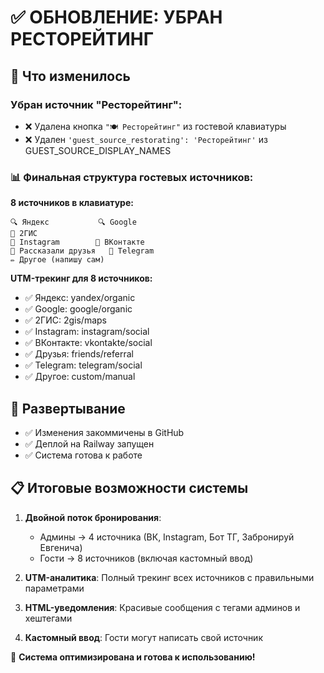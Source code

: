 # ✅ ОБНОВЛЕНИЕ: УБРАН РЕСТОРЕЙТИНГ

## 🎯 Что изменилось

### Убран источник "Ресторейтинг":
- ❌ Удалена кнопка `"🍽 Ресторейтинг"` из гостевой клавиатуры
- ❌ Удален `'guest_source_restorating': 'Ресторейтинг'` из GUEST_SOURCE_DISPLAY_NAMES

### 📊 Финальная структура гостевых источников:

**8 источников в клавиатуре:**
```
🔍 Яндекс           🔍 Google
📍 2ГИС
📸 Instagram        📘 ВКонтакте  
👥 Рассказали друзья   💬 Telegram
✏️ Другое (напишу сам)
```

**UTM-трекинг для 8 источников:**
- ✅ Яндекс: yandex/organic
- ✅ Google: google/organic  
- ✅ 2ГИС: 2gis/maps
- ✅ Instagram: instagram/social
- ✅ ВКонтакте: vkontakte/social
- ✅ Друзья: friends/referral
- ✅ Telegram: telegram/social
- ✅ Другое: custom/manual

## 🚀 Развертывание

- ✅ Изменения закоммичены в GitHub
- ✅ Деплой на Railway запущен
- ✅ Система готова к работе

## 📋 Итоговые возможности системы

1. **Двойной поток бронирования**: 
   - Админы → 4 источника (ВК, Instagram, Бот ТГ, Забронируй Евгенича)
   - Гости → 8 источников (включая кастомный ввод)

2. **UTM-аналитика**: Полный трекинг всех источников с правильными параметрами

3. **HTML-уведомления**: Красивые сообщения с тегами админов и хештегами

4. **Кастомный ввод**: Гости могут написать свой источник

🎉 **Система оптимизирована и готова к использованию!**
